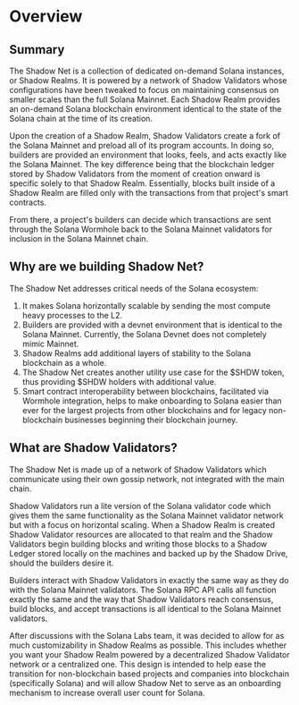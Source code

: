 # Overview

## **Summary**

The Shadow Net is a collection of dedicated on-demand Solana instances, or Shadow Realms. It is powered by a network of Shadow Validators whose configurations have been tweaked to focus on maintaining consensus on smaller scales than the full Solana Mainnet. Each Shadow Realm provides an on-demand Solana blockchain environment identical to the state of the Solana chain at the time of its creation.

Upon the creation of a Shadow Realm, Shadow Validators create a fork of the Solana Mainnet and preload all of its program accounts. In doing so, builders are provided an environment that looks, feels, and acts exactly like the Solana Mainnet. The key difference being that the blockchain ledger stored by Shadow Validators from the moment of creation onward is specific solely to that Shadow Realm. Essentially, blocks built inside of a Shadow Realm are filled only with the transactions from that project's smart contracts.&#x20;

From there, a project's builders can decide which transactions are sent through the Solana Wormhole back to the Solana Mainnet validators for inclusion in the Solana Mainnet chain.

## Why are we building Shadow Net?

The Shadow Net addresses critical needs of the Solana ecosystem:

1. It makes Solana horizontally scalable by sending the most compute heavy processes to the L2.
2. Builders are provided with a devnet environment that is identical to the Solana Mainnet. Currently, the Solana Devnet does not completely mimic Mainnet.
3. Shadow Realms add additional layers of stability to the Solana blockchain as a whole.
4. The Shadow Net creates another utility use case for the $SHDW token, thus providing $SHDW holders with additional value.
5. Smart contract interoperability between blockchains, facilitated via Wormhole integration, helps to make onboarding to Solana easier than ever for the largest projects from other blockchains and for legacy non-blockchain businesses beginning their blockchain journey.

## What are Shadow Validators?

The Shadow Net is made up of a network of Shadow Validators which communicate using their own gossip network, not integrated with the main chain.&#x20;

Shadow Validators run a lite version of the Solana validator code which gives them the same functionality as the Solana Mainnet validator network but with a focus on horizontal scaling. When a Shadow Realm is created Shadow Validator resources are allocated to that realm and the Shadow Validators begin building blocks and writing those blocks to a Shadow Ledger stored locally on the machines and backed up by the Shadow Drive, should the builders desire it.

Builders interact with Shadow Validators in exactly the same way as they do with the Solana Mainnet validators. The Solana RPC API calls all function exactly the same and the way that Shadow Validators reach consensus, build blocks, and accept transactions is all identical to the Solana Mainnet validators.

After discussions with the Solana Labs team, it was decided to allow for as much customizability in Shadow Realms as possible. This includes whether you want your Shadow Realm powered by a decentralized Shadow Validator network or a centralized one. This design is intended to help ease the transition for non-blockchain based projects and companies into blockchain (specifically Solana) and will allow Shadow Net to serve as an onboarding mechanism to increase overall user count for Solana.

